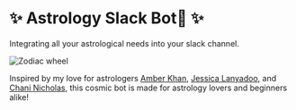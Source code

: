 # ✨ Astrology Slack Bot🤖  ✨
Integrating all your astrological needs into your slack channel.

![Zodiac wheel](https://media.giphy.com/media/WmtnVfTNbDigG32A8u/giphy.gif)



Inspired by my love for astrologers [Amber Khan](https://www.amberkhan.com), [Jessica Lanyadoo](https://www.lovelanyadoo.com), and [Chani Nicholas](https://chaninicholas.com/about-chani-nicholas/), this cosmic bot is made for astrology lovers and beginners alike!
